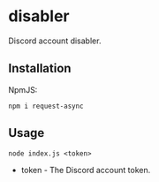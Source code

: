 # disabler
Discord account disabler.

## Installation
NpmJS:
```
npm i request-async
```

## Usage
```
node index.js <token>
```

- token - The Discord account token.